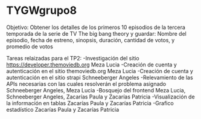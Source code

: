 # TYGWgrupo8
Objetivo:
Obtener los detalles de los primeros 10 episodios de la tercera temporada de la serie de TV The big bang theory y guardar: Nombre del episodio, fecha de estreno, sinopsis, duración, cantidad de votos, y promedio de votos

Tareas relaizadas para el TP2:
-Investigación del sitio https://developer.themoviedb.org  Meza Lucia
-Creación de cuenta y autenticación en el sitio themoviedb.org  Meza Lucia
-Creación de cuenta y autenticación en el sitio strapi  Schneeberger Angeles
-Relevamiento de las APIs necesarias con las cuales resolverán el problema asignado  Schneeberger Angeles, Meza Lucia
-Bosquejo del frontend  Meza Lucia, Schneeberger Angeles, Zacarías Paula y Zacarías Patricia
-Visualización de la información en tablas  Zacarías Paula y Zacarías Patricia
-Grafico estadístico  Zacarías Paula y Zacarías Patricia
